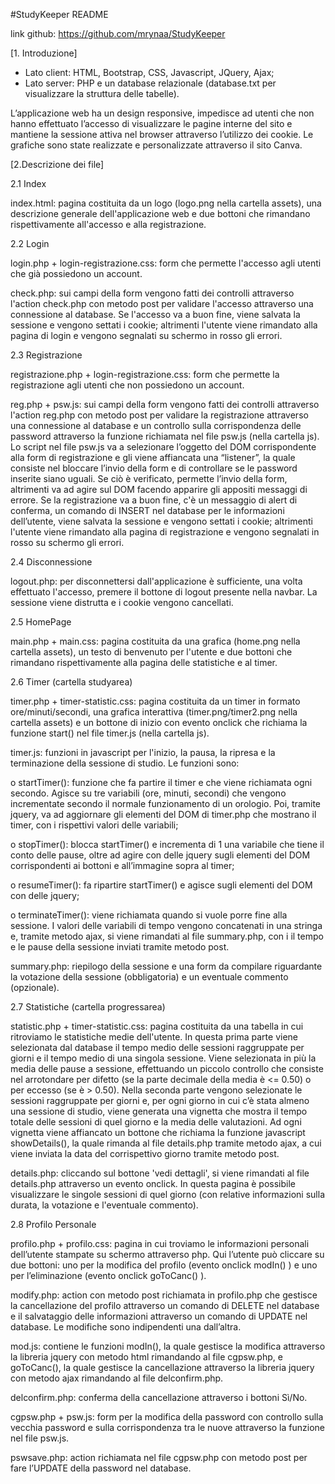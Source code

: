 #StudyKeeper README

link github: https://github.com/mrynaa/StudyKeeper

[1. Introduzione]

- Lato client: HTML, Bootstrap, CSS, Javascript, JQuery, Ajax;
- Lato server: PHP e un database relazionale (database.txt per visualizzare la struttura delle tabelle).

L’applicazione web ha un design responsive, impedisce ad utenti che non hanno effettuato l’accesso di visualizzare le pagine interne del sito e mantiene la sessione attiva nel browser attraverso l’utilizzo dei cookie. Le grafiche sono state realizzate e personalizzate attraverso il sito Canva.

[2.Descrizione dei file]

2.1 Index

index.html: pagina costituita da un logo (logo.png nella cartella assets), una descrizione generale dell'applicazione web e due bottoni che rimandano rispettivamente all'accesso e alla registrazione.

2.2 Login

login.php + login-registrazione.css: form che permette l'accesso agli utenti che già possiedono un account. 

check.php: sui campi della form vengono fatti dei controlli attraverso l'action check.php con metodo post per validare l'accesso attraverso una connessione al database. Se l'accesso va a buon fine, viene salvata la sessione e vengono settati i cookie; altrimenti l'utente viene rimandato alla pagina di login e vengono segnalati su schermo in rosso gli errori.

2.3 Registrazione

registrazione.php + login-registrazione.css: form che permette la registrazione agli utenti che non possiedono un account. 

reg.php + psw.js: sui campi della form vengono fatti dei controlli attraverso l'action reg.php con metodo post per validare la registrazione attraverso una connessione al database e un controllo sulla corrispondenza delle password attraverso la funzione richiamata nel file psw.js (nella cartella js). Lo script nel file psw.js va a selezionare l’oggetto del DOM corrispondente alla form di registrazione e gli viene affiancata una “listener”, la quale consiste nel bloccare l’invio della form e di controllare se le password inserite siano uguali. Se ciò è verificato, permette l’invio della form, altrimenti va ad agire sul DOM facendo apparire gli appositi messaggi di errore.
Se la registrazione va a buon fine, c'è un messaggio di alert di conferma, un comando di INSERT nel database per le informazioni dell’utente, viene salvata la sessione e vengono settati i cookie; altrimenti l'utente viene rimandato alla pagina di registrazione e vengono segnalati in rosso su schermo gli errori.


2.4 Disconnessione

logout.php: per disconnettersi dall'applicazione è sufficiente, una volta effettuato l'accesso, premere il bottone di logout presente nella navbar. La sessione viene distrutta e i cookie vengono cancellati.

2.5 HomePage

main.php + main.css: pagina costituita da una grafica (home.png nella cartella assets), un testo di benvenuto per l'utente e due bottoni che rimandano rispettivamente alla pagina delle statistiche e al timer.

2.6 Timer (cartella studyarea)

timer.php + timer-statistic.css: pagina costituita da un timer in formato ore/minuti/secondi, una grafica interattiva (timer.png/timer2.png nella cartella assets) e un bottone di inizio con evento onclick che richiama la funzione start() nel file timer.js (nella cartella js).

timer.js:  funzioni in javascript per l'inizio, la pausa, la ripresa e la terminazione della sessione di studio. Le funzioni sono:

o  startTimer(): funzione che fa partire il timer e che viene richiamata ogni secondo. Agisce su tre variabili (ore, minuti, secondi) che vengono incrementate secondo il normale funzionamento di un orologio. Poi, tramite jquery, va ad aggiornare gli elementi del DOM di timer.php che mostrano il timer, con i rispettivi valori delle variabili;

o   stopTimer(): blocca startTimer() e incrementa di 1 una variabile che tiene il conto delle pause, oltre ad agire con delle jquery sugli elementi del DOM corrispondenti ai bottoni e all’immagine sopra al timer;

o   resumeTimer(): fa ripartire startTimer() e agisce sugli elementi del DOM con delle jquery;

o   terminateTimer(): viene richiamata quando si vuole porre fine alla sessione. I valori delle variabili di tempo vengono concatenati in una stringa e, tramite metodo ajax, si viene rimandati al file summary.php, con i il tempo e le pause della sessione inviati tramite metodo post.
 
summary.php: riepilogo della sessione e una form da compilare riguardante la votazione della sessione (obbligatoria) e un eventuale commento (opzionale). 


2.7 Statistiche (cartella progressarea)

statistic.php + timer-statistic.css: pagina costituita da una tabella in cui ritroviamo le statistiche medie dell'utente.  In questa prima parte viene selezionata dal database il tempo medio delle sessioni raggruppate per giorni e il tempo medio di una singola sessione. Viene selezionata in più la media delle pause a sessione, effettuando un piccolo controllo che consiste nel arrotondare per difetto (se la parte decimale della media è <= 0.50) o per eccesso (se è > 0.50). Nella seconda parte vengono selezionate le sessioni raggruppate per giorni e, per ogni giorno in cui c’è stata almeno una sessione di studio, viene generata una vignetta che mostra il tempo totale delle sessioni di quel giorno e la media delle valutazioni. Ad ogni vignetta viene affiancato un bottone che richiama la funzione javascript  showDetails(), la quale rimanda al file details.php tramite metodo ajax, a cui viene inviata la data del corrispettivo giorno tramite metodo post.

details.php: cliccando sul bottone 'vedi dettagli', si viene rimandati al file details.php attraverso un evento onclick. In questa pagina è possibile visualizzare le singole sessioni di quel giorno (con relative informazioni sulla durata, la votazione e l'eventuale commento).

2.8 Profilo Personale

profilo.php + profilo.css: pagina in cui troviamo le informazioni personali dell’utente stampate su schermo attraverso php. Qui l’utente può cliccare su due bottoni: uno per la modifica del profilo (evento onclick modIn() ) e uno per l’eliminazione (evento onclick goToCanc() ).

modify.php: action con metodo post richiamata in profilo.php che gestisce la cancellazione del profilo attraverso un comando di DELETE nel database e il salvataggio delle informazioni attraverso un comando di UPDATE nel database. Le modifiche sono indipendenti una dall’altra.

mod.js: contiene le funzioni modIn(), la quale gestisce la modifica attraverso la libreria jquery con metodo html rimandando al file cgpsw.php, e goToCanc(), la quale gestisce la cancellazione attraverso la libreria jquery con metodo ajax rimandando al file delconfirm.php.

delconfirm.php: conferma della cancellazione attraverso i bottoni Sì/No.

cgpsw.php + psw.js: form per la modifica della password con controllo sulla vecchia password e sulla corrispondenza tra le nuove attraverso la funzione nel file psw.js.

pswsave.php: action richiamata nel file cgpsw.php con metodo post per fare l’UPDATE della password nel database.



